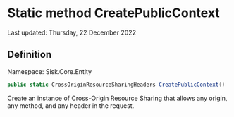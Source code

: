 # Static method CreatePublicContext
Last updated: Thursday, 22 December 2022

## Definition
Namespace: Sisk.Core.Entity

```csharp
public static CrossOriginResourceSharingHeaders CreatePublicContext()
```

Create an instance of Cross-Origin Resource Sharing that allows any origin, any method, and any header in the request.

